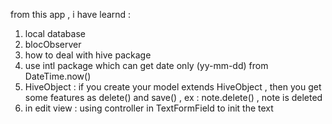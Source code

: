 from this app , i have learnd :
1) local database
2) blocObserver
3) how to deal with hive package
4) use intl package which can get date only (yy-mm-dd) from DateTime.now() 
5) HiveObject : if you create your model extends HiveObject , then you get some features as delete() and save() ,  ex : note.delete() , note is deleted 
6) in edit view : using controller in TextFormField to init the text 
